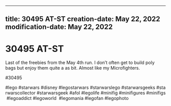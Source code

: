 ----
title: 30495 AT-ST
creation-date: May 22, 2022
modification-date: May 22, 2022
----

# 30495 AT-ST

Last of the freebies from the May 4th run. 
I don’t often get to build poly bags but enjoy them quite a as bit. Almost like my Microfighters. 

#30495 
 
 
#lego #starwars #disney #legostarwars #starwarslego #starwarsgeeks #starwarscollector #starwarsgeek #afol #legolife #minifig #minifigures #minifigs #legoaddict #legoworld  #legomania #legofan #legophoto 

